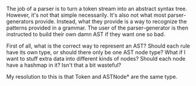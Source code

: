 
The job of a parser is to turn a token stream into an abstract syntax tree. However, it's not that simple necessarily. It's also not what most
parser-generators provide. Instead, what they provide is a way to recognize the patterns provided in a grammar. The user of the parser-generator
is then instructed to build their own damn AST if they want one so bad.

First of all, what is the correct way to represent an AST? Should each rule have its own type, or should there only be one AST node type? What if I want
to stuff extra data into different kinds of nodes? Should each node have a hashmap in it? Isn't that a bit wasteful?

My resolution to this is that Token and ASTNode* are the same type.

